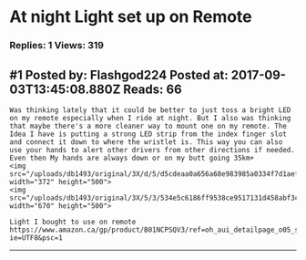 # At night Light set up on Remote

### Replies: 1 Views: 319

## \#1 Posted by: Flashgod224 Posted at: 2017-09-03T13:45:08.880Z Reads: 66

```
Was thinking lately that it could be better to just toss a bright LED on my remote especially when I ride at night. But I also was thinking that maybe there's a more cleaner way to mount one on my remote. The Idea I have is putting a strong LED strip from the index finger slot and connect it down to where the wristlet is. This way you can also use your hands to alert other drivers from other directions if needed. Even then My hands are always down or on my butt going 35km+
<img src="/uploads/db1493/original/3X/d/5/d5cdeaa0a656a68e983985a0334f7d1aefb108e9.jpg" width="372" height="500">
<img src="/uploads/db1493/original/3X/5/3/534e5c6186ff9538ce9517131d458abf3cad3b61.jpg" width="670" height="500">

Light I bought to use on remote https://www.amazon.ca/gp/product/B01NCPSQV3/ref=oh_aui_detailpage_o05_s00?ie=UTF8&psc=1
```

---
